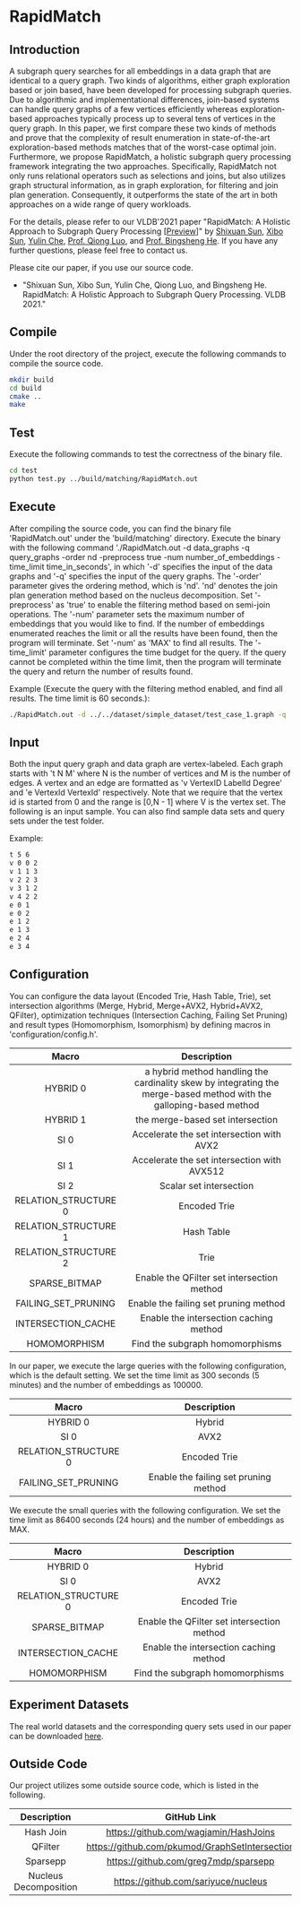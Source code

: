 # RapidMatch
## Introduction
A subgraph query searches for all embeddings in a data
graph that are identical to a query graph. Two kinds of
algorithms, either graph exploration based or join based,
have been developed for processing subgraph queries. Due
to algorithmic and implementational differences, join-based
systems can handle query graphs of a few vertices efficiently
whereas exploration-based approaches typically process up
to several tens of vertices in the query graph. In this paper,
we first compare these two kinds of methods and prove
that the complexity of result enumeration in state-of-the-art
exploration-based methods matches that of the worst-case optimal join.
Furthermore, we propose RapidMatch, a holistic subgraph query processing
framework integrating the two approaches. Specifically, RapidMatch not
only runs relational operators such as selections and joins, but also
utilizes graph structural information, as in graph exploration,
for filtering and join plan generation. Consequently, it outperforms the
state of the art in both approaches on a wide range of query workloads.

For the details, please refer to our VLDB'2021 paper
"RapidMatch: A Holistic Approach to Subgraph Query Processing [[Preview](https://www.comp.nus.edu.sg/~hebs/pub/rapidmatch-vldb21.pdf)]"
by [Shixuan Sun](https://github.com/shixuansun), [Xibo Sun](https://github.com/xibosun), [Yulin Che](https://github.com/CheYulin),
[Prof. Qiong Luo](http://www.cse.ust.hk/~luo/), and [Prof. Bingsheng He](https://www.comp.nus.edu.sg/~hebs/).
If you have any further questions, please feel free to contact us.

Please cite our paper, if you use our source code.

* "Shixuan Sun, Xibo Sun, Yulin Che, Qiong Luo, and Bingsheng He. RapidMatch: A Holistic Approach to Subgraph
Query Processing. VLDB 2021."


## Compile
Under the root directory of the project, execute the following commands to compile the source code.

```zsh
mkdir build
cd build
cmake ..
make
```

## Test
Execute the following commands to test the correctness of the binary file.

```zsh
cd test
python test.py ../build/matching/RapidMatch.out
```

## Execute
After compiling the source code, you can find the binary file 'RapidMatch.out'
under the 'build/matching' directory.  Execute the binary with the following
command './RapidMatch.out -d data_graphs -q query_graphs -order nd
-preprocess true -num number_of_embeddings -time_limit time_in_seconds',
in which '-d' specifies the input of the data graphs and '-q' specifies the
input of the query graphs. The '-order' parameter gives the ordering method, which
is 'nd'. 'nd' denotes the join plan generation method based on the nucleus
decomposition. Set '-preprocess' as 'true' to enable the filtering method based
on semi-join operations. The '-num' parameter sets the maximum number of
embeddings that you would like to find. If the number of embeddings enumerated
reaches the limit or all the results have been found, then the program will terminate.
Set '-num' as 'MAX' to find all results. The '-time_limit' parameter configures the
time budget for the query. If the query cannot be completed within the time limit,
then the program will terminate the query and return the number of results found.

Example (Execute the query with the filtering method enabled, and find all results.
The time limit is 60 seconds.):

```zsh
./RapidMatch.out -d ../../dataset/simple_dataset/test_case_1.graph -q ../../dataset/simple_dataset/query1_positive.graph -order nd -preprocess true -num MAX -time_limit 60
```

## Input
Both the input query graph and data graph are vertex-labeled.
Each graph starts with 't N M' where N is the number of vertices and M is the number of edges. A vertex and an edge are formatted
as 'v VertexID LabelId Degree' and 'e VertexId VertexId' respectively. Note that we require that the vertex
id is started from 0 and the range is [0,N - 1] where V is the vertex set. The following
is an input sample. You can also find sample data sets and query sets under the test folder.

Example:

```zsh
t 5 6
v 0 0 2
v 1 1 3
v 2 2 3
v 3 1 2
v 4 2 2
e 0 1
e 0 2
e 1 2
e 1 3
e 2 4
e 3 4
```

## Configuration

You can configure the data layout (Encoded Trie, Hash Table, Trie),
set intersection algorithms (Merge, Hybrid, Merge+AVX2, Hybrid+AVX2, QFilter),
optimization techniques (Intersection Caching, Failing Set Pruning)
and result types (Homomorphism, Isomorphism) by defining macros in
'configuration/config.h'.

| Macro | Description |
| :-----------------------------------------------: | :-------------: |
|HYBRID 0| a hybrid method handling the cardinality skew by integrating the merge-based method with the galloping-based method  |
|HYBRID 1| the merge-based set intersection |
|SI 0 | Accelerate the set intersection with AVX2 |
|SI 1 | Accelerate the set intersection with AVX512 |
|SI 2 | Scalar set intersection |
|RELATION_STRUCTURE 0 | Encoded Trie | 
|RELATION_STRUCTURE 1 | Hash Table |
|RELATION_STRUCTURE 2 | Trie |
|SPARSE_BITMAP| Enable the QFilter set intersection method|
|FAILING_SET_PRUNING| Enable the failing set pruning method|
|INTERSECTION_CACHE| Enable the intersection caching method|
|HOMOMORPHISM| Find the subgraph homomorphisms|

In our paper, we execute the large queries with the following configuration, which is the default setting. We set
the time limit as 300 seconds (5 minutes) and the number of embeddings as 100000.

| Macro | Description |
| :-----------------------------------------------: |  :-------------: |
|HYBRID 0| Hybrid|
|SI 0 | AVX2 |
|RELATION_STRUCTURE 0 | Encoded Trie | 
|FAILING_SET_PRUNING| Enable the failing set pruning method|

We execute the small queries with the following configuration. We set the time limit as 86400 seconds (24 hours) and the number
of embeddings as MAX.

| Macro | Description |
| :-----------------------------------------------: |  :-------------: |
|HYBRID 0| Hybrid|
|SI 0 | AVX2 |
|RELATION_STRUCTURE 0 | Encoded Trie |
|SPARSE_BITMAP| Enable the QFilter set intersection method|
|INTERSECTION_CACHE| Enable the intersection caching method|
|HOMOMORPHISM| Find the subgraph homomorphisms|

## Experiment Datasets
The real world datasets and the corresponding query sets used in our paper can be downloaded [here](https://hkustconnect-my.sharepoint.com/:u:/g/personal/ssunah_connect_ust_hk/EWwS7ixh4NBHriiPHNpUMAkBu8vbH1f37Ug8CPWQdUXj4w?e=0GXEMg).

## Outside Code
Our project utilizes some outside source code, which is listed in the following.

| Description | GitHub Link |
| :-----------------------------------------------: |  :-------------: |
|Hash Join | https://github.com/wagjamin/HashJoins|
|QFilter | https://github.com/pkumod/GraphSetIntersection |
|Sparsepp | https://github.com/greg7mdp/sparsepp |
|Nucleus Decomposition | https://github.com/sariyuce/nucleus|
